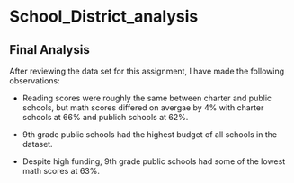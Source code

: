 # School_District_analysis

## Final Analysis

After reviewing the data set for this assignment, I have made the following observations:

* Reading scores were roughly the same between charter and public schools, but math scores differed on avergae by 4% with charter schools at 66% and publich schools at 62%.

* 9th grade public schools had the highest budget of all schools in the dataset. 

* Despite high funding, 9th grade public schools had some of the lowest math scores at 63%.
